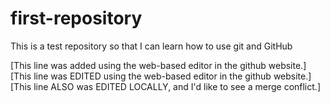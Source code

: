 first-repository
================

This is a test repository so that I can learn how to use git and GitHub

[This line was added using the web-based editor in the github website.]
[This line was EDITED using the web-based editor in the github website.]
[This line ALSO was EDITED LOCALLY, and I'd like to see a merge conflict.]

